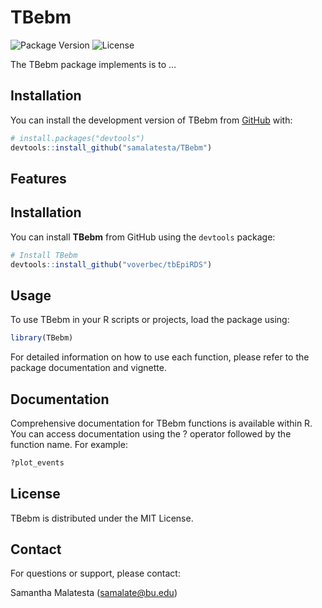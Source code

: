 
<!-- README.md is generated from README.Rmd. Please edit that file -->

# TBebm

![Package Version](https://img.shields.io/badge/version-0.1.0-blue.svg)
![License](https://img.shields.io/badge/license-MIT-green.svg)
<!-- badges: start --> <!-- badges: end -->

The TBebm package implements is to …

## Installation

You can install the development version of TBebm from
[GitHub](https://github.com/) with:

``` r
# install.packages("devtools")
devtools::install_github("samalatesta/TBebm")
```

## Features

## Installation

You can install **TBebm** from GitHub using the `devtools` package:

``` r
# Install TBebm
devtools::install_github("voverbec/tbEpiRDS")
```

## Usage

To use TBebm in your R scripts or projects, load the package using:

``` r
library(TBebm)
```

For detailed information on how to use each function, please refer to
the package documentation and vignette.

## Documentation

Comprehensive documentation for TBebm functions is available within R.
You can access documentation using the ? operator followed by the
function name. For example:

``` r
?plot_events
```

## License

TBebm is distributed under the MIT License.

## Contact

For questions or support, please contact:

Samantha Malatesta (<samalate@bu.edu>)
